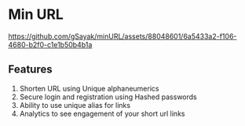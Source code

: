 # Min URL 


https://github.com/gSayak/minURL/assets/88048601/6a5433a2-f106-4680-b2f0-c1e1b50b4b1a


## Features
1. Shorten URL using Unique alphaneumerics
2. Secure login and registration using Hashed passwords
3. Ability to use unique alias for links
4. Analytics to see engagement of your short url links
   
